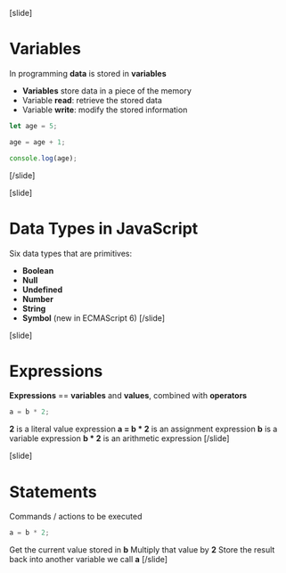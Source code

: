 [slide]
# Variables
In programming **data** is stored in **variables**
* **Variables** store data in a piece of the memory
* Variable **read**: retrieve the stored data
* Variable **write**: modify the stored information
```js
let age = 5;
```

```js
age = age + 1;
```

```js
console.log(age);
```
[/slide]

[slide]
# Data Types in JavaScript
Six data types that are primitives:
* **Boolean**         
* **Null**                
* **Undefined**    
* **Number**        
* **String**            
* **Symbol** (new in ECMAScript 6)
[/slide]

[slide]
# Expressions
**Expressions** == **variables** and **values**, combined with **operators**
```js
a = b * 2;
```
**2** is a literal value expression
**a = b * 2** is an assignment expression
**b** is a variable expression
**b * 2** is an arithmetic expression
[/slide]

[slide]
# Statements
Commands / actions to be executed
```js
a = b * 2;
```
Get the current value stored in **b**
Multiply that value by **2**
Store the result back into another variable we call **a**
[/slide]